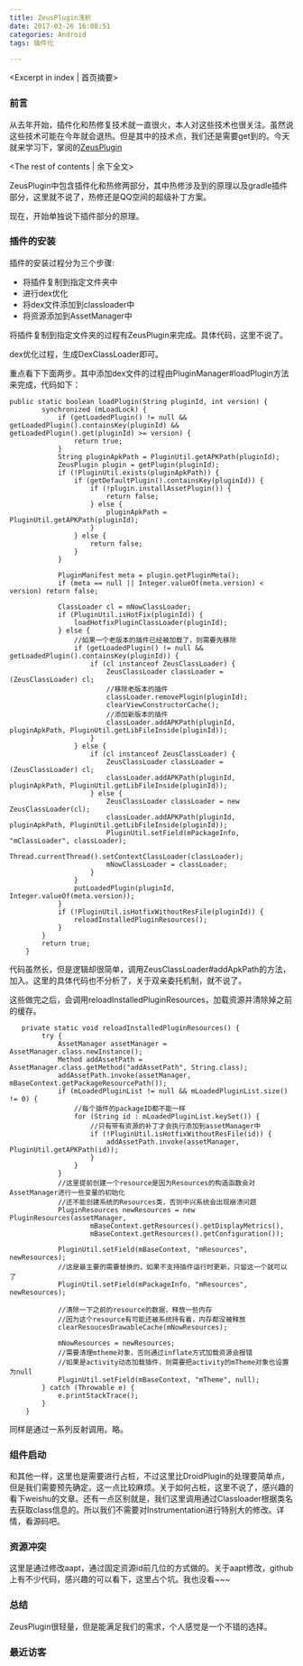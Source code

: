 ```yaml
---
title: ZeusPlugin浅析
date: 2017-03-26 16:08:51
categories: Android
tags: 插件化

---
```

<Excerpt in index | 首页摘要>
### 前言

从去年开始，插件化和热修复技术就一直很火，本人对这些技术也很关注。虽然说这些技术可能在今年就会退热。但是其中的技术点，我们还是需要get到的。今天就来学习下，掌阅的[ZeusPlugin](https://github.com/iReaderAndroid/ZeusPlugin) 

<!-- more -->
<The rest of contents | 余下全文>


ZeusPlugin中包含插件化和热修两部分，其中热修涉及到的原理以及gradle插件部分，这里就不说了，热修还是QQ空间的超级补丁方案。

现在，开始单独说下插件部分的原理。


### 插件的安装

插件的安装过程分为三个步骤:

* 将插件复制到指定文件夹中
* 进行dex优化
* 将dex文件添加到classloader中
* 将资源添加到AssetManager中

将插件复制到指定文件夹的过程有ZeusPlugin来完成。具体代码，这里不说了。

dex优化过程，生成DexClassLoader即可。

重点看下下面两步。其中添加dex文件的过程由PluginManager#loadPlugin方法来完成，代码如下：

```
public static boolean loadPlugin(String pluginId, int version) {
        synchronized (mLoadLock) {
            if (getLoadedPlugin() != null && getLoadedPlugin().containsKey(pluginId) && getLoadedPlugin().get(pluginId) >= version) {
                return true;
            }
            String pluginApkPath = PluginUtil.getAPKPath(pluginId);
            ZeusPlugin plugin = getPlugin(pluginId);
            if (!PluginUtil.exists(pluginApkPath)) {
                if (getDefaultPlugin().containsKey(pluginId)) {
                    if (!plugin.installAssetPlugin()) {
                        return false;
                    } else {
                        pluginApkPath = PluginUtil.getAPKPath(pluginId);
                    }
                } else {
                    return false;
                }
            }

            PluginManifest meta = plugin.getPluginMeta();
            if (meta == null || Integer.valueOf(meta.version) < version) return false;

            ClassLoader cl = mNowClassLoader;
            if (PluginUtil.isHotFix(pluginId)) {
                loadHotfixPluginClassLoader(pluginId);
            } else {
                //如果一个老版本的插件已经被加载了，则需要先移除
                if (getLoadedPlugin() != null && getLoadedPlugin().containsKey(pluginId)) {
                    if (cl instanceof ZeusClassLoader) {
                        ZeusClassLoader classLoader = (ZeusClassLoader) cl;
                        //移除老版本的插件
                        classLoader.removePlugin(pluginId);
                        clearViewConstructorCache();
                        //添加新版本的插件
                        classLoader.addAPKPath(pluginId, pluginApkPath, PluginUtil.getLibFileInside(pluginId));
                    }
                } else {
                    if (cl instanceof ZeusClassLoader) {
                        ZeusClassLoader classLoader = (ZeusClassLoader) cl;
                        classLoader.addAPKPath(pluginId, pluginApkPath, PluginUtil.getLibFileInside(pluginId));
                    } else {
                        ZeusClassLoader classLoader = new ZeusClassLoader(cl);
                        classLoader.addAPKPath(pluginId, pluginApkPath, PluginUtil.getLibFileInside(pluginId));
                        PluginUtil.setField(mPackageInfo, "mClassLoader", classLoader);
                        Thread.currentThread().setContextClassLoader(classLoader);
                        mNowClassLoader = classLoader;
                    }
                }
                putLoadedPlugin(pluginId, Integer.valueOf(meta.version));
            }
            if (!PluginUtil.isHotfixWithoutResFile(pluginId)) {
                reloadInstalledPluginResources();
            }
        }
        return true;
    }
```

代码虽然长，但是逻辑却很简单，调用ZeusClassLoader#addApkPath的方法，加入。这里的具体代码也不分析了，关于双亲委托机制，就不说了。

这些做完之后，会调用reloadInstalledPluginResources，加载资源并清除掉之前的缓存。

```
   private static void reloadInstalledPluginResources() {
        try {
            AssetManager assetManager = AssetManager.class.newInstance();
            Method addAssetPath = AssetManager.class.getMethod("addAssetPath", String.class);
            addAssetPath.invoke(assetManager, mBaseContext.getPackageResourcePath());
            if (mLoadedPluginList != null && mLoadedPluginList.size() != 0) {
                //每个插件的packageID都不能一样
                for (String id : mLoadedPluginList.keySet()) {
                    //只有带有资源的补丁才会执行添加到assetManager中
                    if (!PluginUtil.isHotfixWithoutResFile(id)) {
                        addAssetPath.invoke(assetManager, PluginUtil.getAPKPath(id));
                    }
                }
            }
            //这里提前创建一个resource是因为Resources的构造函数会对AssetManager进行一些变量的初始化
            //还不能创建系统的Resources类，否则中兴系统会出现崩溃问题
            PluginResources newResources = new PluginResources(assetManager,
                    mBaseContext.getResources().getDisplayMetrics(),
                    mBaseContext.getResources().getConfiguration());

            PluginUtil.setField(mBaseContext, "mResources", newResources);
            //这是最主要的需要替换的，如果不支持插件运行时更新，只留这一个就可以了
            PluginUtil.setField(mPackageInfo, "mResources", newResources);

            //清除一下之前的resource的数据，释放一些内存
            //因为这个resource有可能还被系统持有着，内存都没被释放
            clearResoucesDrawableCache(mNowResources);

            mNowResources = newResources;
            //需要清理mtheme对象，否则通过inflate方式加载资源会报错
            //如果是activity动态加载插件，则需要把activity的mTheme对象也设置为null
            PluginUtil.setField(mBaseContext, "mTheme", null);
        } catch (Throwable e) {
            e.printStackTrace();
        }
    }
```

同样是通过一系列反射调用。略。

### 组件启动

和其他一样，这里也是需要进行占桩，不过这里比DroidPlugin的处理要简单点，但是我们需要预先确定。这一点比较麻烦。关于如何占桩，这里不说了，感兴趣的看下weishu的文章。还有一点区别就是，我们这里调用通过Classloader根据类名去获取class信息的。所以我们不需要对Instrumentation进行特别大的修改。详情，看源码吧。

### 资源冲突

这里是通过修改aapt，通过固定资源id前几位的方式做的。关于aapt修改，github上有不少代码，感兴趣的可以看下，这里占个坑。我也没看~~~

### 总结

ZeusPlugin很轻量，但是能满足我们的需求，个人感觉是一个不错的选择。


### 最近访客
<ul class="ds-recent-visitors" data-num-items="46" data-avatar-size="40"></ul>